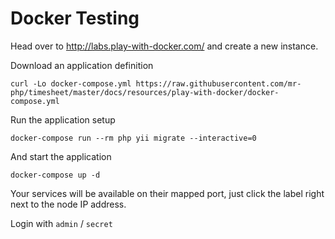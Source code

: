 # Docker Testing

Head over to http://labs.play-with-docker.com/ and create a new instance.

Download an application definition

    curl -Lo docker-compose.yml https://raw.githubusercontent.com/mr-php/timesheet/master/docs/resources/play-with-docker/docker-compose.yml

Run the application setup

    docker-compose run --rm php yii migrate --interactive=0
    
And start the application
    
    docker-compose up -d
    
Your services will be available on their mapped port, just click the label right next to the node IP address.

Login with `admin` / `secret`
